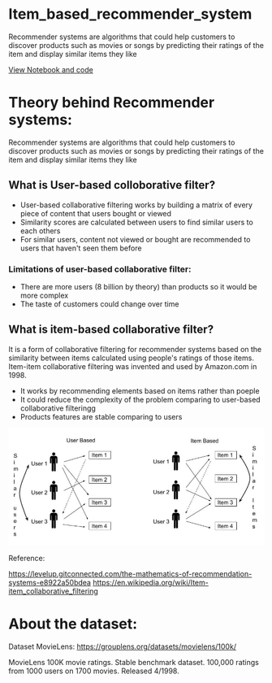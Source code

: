 # Item_based_recommender_system
Recommender systems are algorithms that could help customers to discover products such as movies or songs by predicting their ratings of the item and display similar items they like

[View Notebook and code](Movie_Recommender_System.ipynb)

# Theory behind Recommender systems:

Recommender systems are algorithms that could help customers to discover products such as movies or songs by predicting their ratings of the item and display similar items they like

## What is User-based colloborative filter?

- User-based collaborative filtering works by building a matrix of every piece of content that users bought or viewed
- Similarity scores are calculated between users to find similar users to each others
- For similar users, content not viewed or bought are recommended to users that haven't seen them before

### Limitations of user-based collaborative filter:

- There are more users (8 billion by theory) than products so it would be more complex
- The taste of customers could change over time

## What is item-based collaborative filter?

It is a form of collaborative filtering for recommender systems based on the similarity between items calculated using people's ratings of those items. Item-item collaborative filtering was invented and used by Amazon.com in 1998.

- It works by recommending elements based on items rather than poeple
- It could reduce the complexity of the problem comparing to user-based collaborative filteringg
- Products features are stable comparing to users

![recommender](pics/similarity.jpeg)

Reference:

https://levelup.gitconnected.com/the-mathematics-of-recommendation-systems-e8922a50bdea
https://en.wikipedia.org/wiki/Item-item_collaborative_filtering

# About the dataset:
Dataset MovieLens: https://grouplens.org/datasets/movielens/100k/

MovieLens 100K movie ratings. Stable benchmark dataset. 100,000 ratings from 1000 users on 1700 movies. Released 4/1998.
